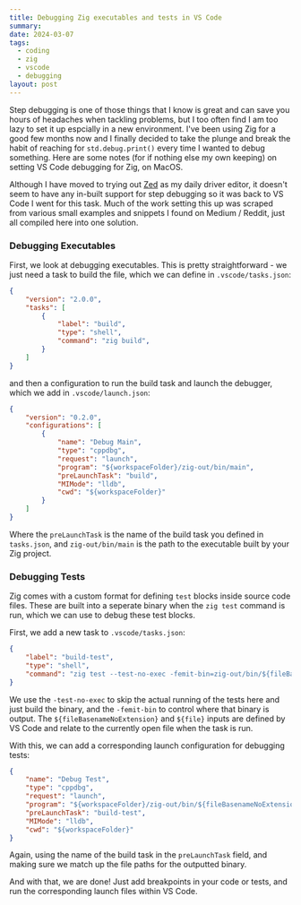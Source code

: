 ```yaml
---
title: Debugging Zig executables and tests in VS Code
summary:
date: 2024-03-07
tags:
  - coding
  - zig
  - vscode
  - debugging
layout: post
---
```

Step debugging is one of those things that I know is great and can save you hours of headaches when tackling problems, but I too often find I am too lazy to set it up espcially in a new environment. I've been using Zig for a good few months now and I finally decided to take the plunge and break the habit of reaching for `std.debug.print()` every time I wanted to debug something. Here are some notes (for if nothing else my own keeping) on setting VS Code debugging for Zig, on MacOS.

Although I have moved to trying out [Zed](https://zed.dev/) as my daily driver editor, it doesn't seem to have any in-built support for step debugging so it was back to VS Code I went for this task. Much of the work setting this up was scraped from various small examples and snippets I found on Medium / Reddit, just all compiled here into one solution.

### Debugging Executables

First, we look at debugging executables. This is pretty straightforward - we just need a task to build the file, which we can define in `.vscode/tasks.json`:
```json
{
	"version": "2.0.0",
	"tasks": [
		{
			"label": "build",
			"type": "shell",
			"command": "zig build",
		}
	]
}

```

and then a configuration to run the build task and launch the debugger, which we add in `.vscode/launch.json`:
```json
{
	"version": "0.2.0",
	"configurations": [
		{
			"name": "Debug Main",
			"type": "cppdbg",
			"request": "launch",
			"program": "${workspaceFolder}/zig-out/bin/main",
			"preLaunchTask": "build",
			"MIMode": "lldb",
			"cwd": "${workspaceFolder}"
		}
	]
}
```
Where the `preLaunchTask` is the name of the build task you defined in `tasks.json`, and `zig-out/bin/main` is the path to the executable built by your Zig project.

### Debugging Tests
Zig comes with a custom format for defining `test` blocks inside source code files. These are built into a seperate binary when the `zig test` command is run, which we can use to debug these test blocks.

First, we add a new task to `.vscode/tasks.json`:
```json
{
	"label": "build-test",
	"type": "shell",
	"command": "zig test --test-no-exec -femit-bin=zig-out/bin/${fileBasenameNoExtension}-test ${file}",
}
```
We use the `-test-no-exec` to skip the actual running of the tests here and just build the binary, and the `-femit-bin` to control where that binary is output. The `${fileBasenameNoExtension}` and `${file}` inputs are defined by VS Code and relate to the currently open file when the task is run.

With this, we can add a corresponding launch configuration for debugging tests:
```json
{
	"name": "Debug Test",
	"type": "cppdbg",
	"request": "launch",
	"program": "${workspaceFolder}/zig-out/bin/${fileBasenameNoExtension}-test",
	"preLaunchTask": "build-test",
	"MIMode": "lldb",
	"cwd": "${workspaceFolder}"
}
```
Again, using the name of the build task in the `preLaunchTask` field, and making sure we match up the file paths for the outputted binary.

And with that, we are done! Just add breakpoints in your code or tests, and run the corresponding launch files within VS Code.
